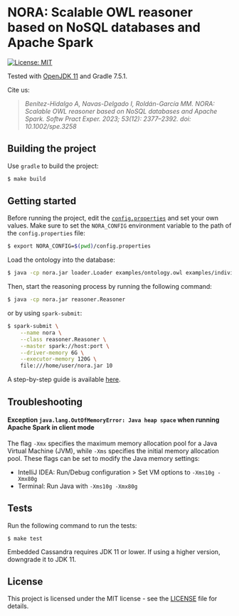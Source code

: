# NORA: Scalable OWL reasoner based on NoSQL databases and Apache Spark

[![License: MIT](https://img.shields.io/badge/License-MIT-yellow.svg)](LICENSE)

Tested with [OpenJDK 11](https://docs.aws.amazon.com/corretto/latest/corretto-11-ug/generic-linux-install.html) and Gradle 7.5.1.

Cite us:
> _Benítez-Hidalgo A, Navas-Delgado I, Roldán-García MM. NORA: Scalable OWL reasoner based on NoSQL databases and Apache Spark. Softw Pract Exper. 2023; 53(12): 2377–2392. doi: 10.1002/spe.3258_

## Building the project

Use `gradle` to build the project:

```bash
$ make build
```

## Getting started

Before running the project, edit the [`config.properties`](config.properties) and set your own values. Make sure to set the `NORA_CONFIG` environment variable to the path of the `config.properties` file:

```bash
$ export NORA_CONFIG=$(pwd)/config.properties
```

Load the ontology into the database:

```bash
$ java -cp nora.jar loader.Loader examples/ontology.owl examples/individuals/ http://w3id.org/examples/ontology.owl
```

Then, start the reasoning process by running the following command:

```bash
$ java -cp nora.jar reasoner.Reasoner
```

or by using `spark-submit`:

```bash
$ spark-submit \
    --name nora \
    --class reasoner.Reasoner \
    --master spark://host:port \
    --driver-memory 6G \
    --executor-memory 120G \
    file:///home/user/nora.jar 10
```

A step-by-step guide is available [here](GETTING_STARTED.md).

## Troubleshooting

#### Exception `java.lang.OutOfMemoryError: Java heap space` when running Apache Spark in client mode

The flag `-Xmx` specifies the maximum memory allocation pool for a Java Virtual Machine (JVM), while `-Xms` specifies the initial memory allocation pool. These flags can be set to modify the Java memory settings:

- IntelliJ IDEA: Run/Debug configuration > Set VM options to `-Xms10g -Xmx80g`
- Terminal: Run Java with `-Xms10g -Xmx80g`

## Tests

Run the following command to run the tests:

```console
$ make test
```

Embedded Cassandra requires JDK 11 or lower. If using a higher version, downgrade it to JDK 11.

## License

This project is licensed under the MIT license - see the [LICENSE](LICENSE) file for details.
